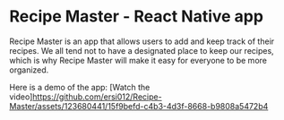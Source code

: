 # Recipe Master - React Native app

Recipe Master is an app that allows users to add and keep track of their recipes. We all tend not to have a designated place to keep our recipes, which is why Recipe Master will make it easy for everyone to be more organized.

Here is a demo of the app:
[Watch the video]https://github.com/ersi012/Recipe-Master/assets/123680441/15f9befd-c4b3-4d3f-8668-b9808a5472b4


